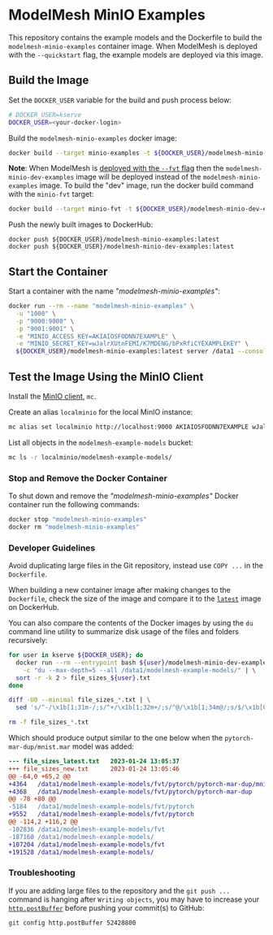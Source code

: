# ModelMesh MinIO Examples

This repository contains the example models and the Dockerfile to build the
`modelmesh-minio-examples` container image. When ModelMesh is deployed with
the `--quickstart` flag, the example models are deployed via this image.


## Build the Image

Set the `DOCKER_USER` variable for the build and push process below:

```sh
# DOCKER_USER=kserve
DOCKER_USER=<your-docker-login>
```

Build the `modelmesh-minio-examples` docker image:

```sh
docker build --target minio-examples -t ${DOCKER_USER}/modelmesh-minio-examples:latest .
```

**Note**: When ModelMesh is [deployed with the `--fvt` flag](https://github.com/kserve/modelmesh-serving/blob/main/docs/developer.md)
then the `modelmesh-minio-dev-examples` image will be deployed instead of the
`modelmesh-minio-examples` image. To build the "dev" image, run the docker build
command with the `minio-fvt` target:

```sh
docker build --target minio-fvt -t ${DOCKER_USER}/modelmesh-minio-dev-examples:latest .
```

Push the newly built images to DockerHub:

```shell
docker push ${DOCKER_USER}/modelmesh-minio-examples:latest
docker push ${DOCKER_USER}/modelmesh-minio-dev-examples:latest
```


## Start the Container

Start a container with the name _"modelmesh-minio-examples"_:

```sh
docker run --rm --name "modelmesh-minio-examples" \
  -u "1000" \
  -p "9000:9000" \
  -p "9001:9001" \
  -e "MINIO_ACCESS_KEY=AKIAIOSFODNN7EXAMPLE" \
  -e "MINIO_SECRET_KEY=wJalrXUtnFEMI/K7MDENG/bPxRfiCYEXAMPLEKEY" \
  ${DOCKER_USER}/modelmesh-minio-examples:latest server /data1 --console-address ":9001"
```


## Test the Image Using the MinIO Client

Install the [MinIO client](https://min.io/docs/minio/linux/reference/minio-mc.html#quickstart), `mc`.

Create an alias `localminio` for the local MinIO instance:

```sh
mc alias set localminio http://localhost:9000 AKIAIOSFODNN7EXAMPLE wJalrXUtnFEMI/K7MDENG/bPxRfiCYEXAMPLEKEY
```

List all objects in the `modelmesh-example-models` bucket:

```sh
mc ls -r localminio/modelmesh-example-models/
```


### Stop and Remove the Docker Container

To shut down and remove the _"modelmesh-minio-examples"_ Docker container run the
following commands:

```sh
docker stop "modelmesh-minio-examples"
docker rm "modelmesh-minio-examples"
```


### Developer Guidelines

Avoid duplicating large files in the Git repository, instead use `COPY ...` in
the `Dockerfile`.

When building a new container image after making changes to the `Dockerfile`,
check the size of the image and compare it to the
[`latest`](https://hub.docker.com/r/kserve/modelmesh-minio-dev-examples/tags)
image on DockerHub.

You can also compare the contents of the Docker images by using the `du` command
line utility to summarize disk usage of the files and folders recursively:

```sh
for user in kserve ${DOCKER_USER}; do
  docker run --rm --entrypoint bash ${user}/modelmesh-minio-dev-examples:latest \
    -c "du --max-depth=5 --all /data1/modelmesh-example-models/" | \
  sort -r -k 2 > file_sizes_${user}.txt
done

diff -U0 --minimal file_sizes_*.txt | \
  sed 's/^-/\x1b[1;31m-/;s/^+/\x1b[1;32m+/;s/^@/\x1b[1;34m@/;s/$/\x1b[0m/'

rm -f file_sizes_*.txt
```

Which should produce output similar to the one below when the `pytorch-mar-dup/mnist.mar`
model was added:

```diff
--- file_sizes_latest.txt   2023-01-24 13:05:37
+++ file_sizes_new.txt      2023-01-24 13:05:46
@@ -64,0 +65,2 @@
+4364   /data1/modelmesh-example-models/fvt/pytorch/pytorch-mar-dup/mnist.mar
+4368   /data1/modelmesh-example-models/fvt/pytorch/pytorch-mar-dup
@@ -78 +80 @@
-5184   /data1/modelmesh-example-models/fvt/pytorch
+9552   /data1/modelmesh-example-models/fvt/pytorch
@@ -114,2 +116,2 @@
-102836 /data1/modelmesh-example-models/fvt
-187160 /data1/modelmesh-example-models/
+107204 /data1/modelmesh-example-models/fvt
+191528 /data1/modelmesh-example-models/
```


### Troubleshooting

If you are adding large files to the repository and the `git push ...` command is
hanging after `Writing objects`, you may have to increase your
[`http.postBuffer`](https://git-scm.com/docs/git-config#Documentation/git-config.txt-httppostBuffer)
before pushing your commit(s) to GitHub:

```sh
git config http.postBuffer 52428800
```
